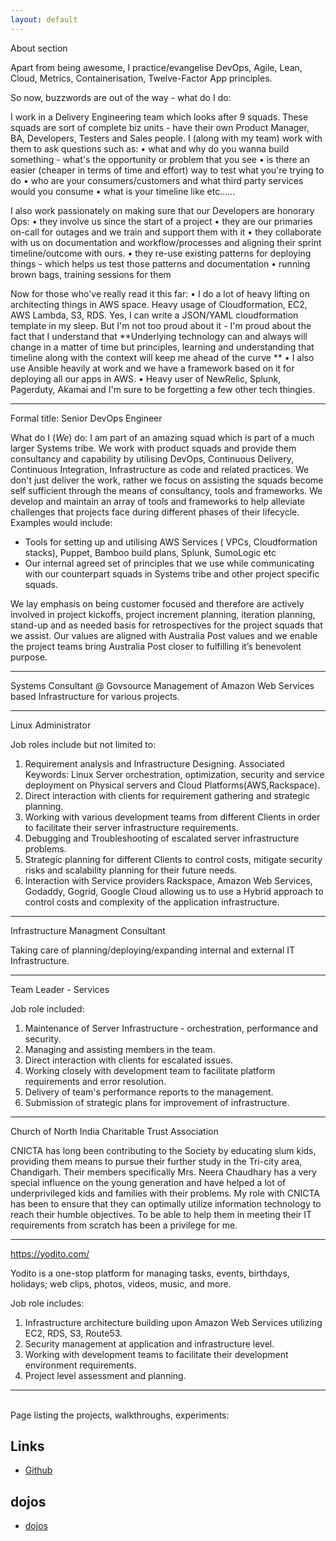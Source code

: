 ```yaml
---
layout: default
---
```


About section

Apart from being awesome, I practice/evangelise DevOps, Agile, Lean, Cloud, Metrics, Containerisation, Twelve-Factor App principles.

So now, buzzwords are out of the way - what do I do:

I work in a Delivery Engineering team which looks after 9 squads. These squads are sort of complete biz units - have their own Product Manager, BA, Developers, Testers and Sales people. I (along with my team) work with them to ask questions such as:
  • what and why do you wanna build something - what's the opportunity or problem that you see
  • is there an easier (cheaper in terms of time and effort) way to test what you're trying to do
  • who are your consumers/customers and what third party services would you consume
  • what is your timeline like
     etc......

I also work passionately on making sure that our Developers are honorary Ops:
  • they involve us since the start of a project
  • they are our primaries on-call for outages and we train and support them with it
  • they collaborate with us on documentation and workflow/processes and aligning their sprint timeline/outcome with ours.
  • they re-use existing patterns for deploying things - which helps us test those patterns and documentation
  • running brown bags, training sessions for them

Now for those who've really read it this far:
  • I do a lot of heavy lifting on architecting things in AWS space. Heavy usage of Cloudformation, EC2, AWS Lambda, S3, RDS. Yes, I can write a JSON/YAML cloudformation template in my sleep. But I'm not too proud about it - I'm proud about the fact that I understand that **Underlying technology can and always will change in a matter of time but principles, learning and understanding that timeline along with the context will keep me ahead of the curve **
  • I also use Ansible heavily at work and we have a framework based on it for deploying all our apps in AWS.
  • Heavy user of NewRelic, Splunk, Pagerduty, Akamai and I'm sure to be forgetting a few other tech thingies.

------


Formal title:  Senior DevOps Engineer

What do I (*We*) do:
I am part of an amazing squad which is part of a much larger Systems tribe. We work with product squads and provide them consultancy and capability by utilising DevOps, Continuous Delivery, Continuous Integration, Infrastructure as code and related practices.
We don't just deliver the work, rather we focus on assisting the squads become self sufficient through the means of consultancy, tools and frameworks.
We develop and maintain an array of tools and frameworks to help alleviate challenges that projects face during different phases of their lifecycle.
Examples would include:
* Tools for setting up and utilising AWS Services ( VPCs, Cloudformation stacks), Puppet, Bamboo build plans, Splunk, SumoLogic etc
* Our internal agreed set of principles that we use while communicating with our counterpart squads in Systems tribe and other project specific squads.

We lay emphasis on being customer focused and therefore are actively involved in project kickoffs, project increment planning, iteration planning, stand-up and as needed basis for retrospectives for the project squads that we assist.
Our values are aligned with Australia Post values and we enable the project teams bring Australia Post closer to fulfilling it’s benevolent purpose.

------

Systems Consultant @ Govsource
Management of Amazon Web Services based Infrastructure for various projects.

------

Linux Administrator

Job roles include but not limited to:
1. Requirement analysis and Infrastructure Designing. Associated Keywords: Linux Server orchestration, optimization, security and service deployment on Physical servers and Cloud Platforms(AWS,Rackspace).
2. Direct interaction with clients for requirement gathering and strategic planning.
3. Working with various development teams from different Clients in order to facilitate their server infrastructure requirements.
4. Debugging and Troubleshooting of escalated server infrastructure problems.
5. Strategic planning for different Clients to control costs, mitigate security risks and scalability planning for their future needs.
6. Interaction with Service providers Rackspace, Amazon Web Services, Godaddy, Gogrid, Google Cloud allowing us to use a Hybrid approach to control costs and complexity of the application infrastructure.

------

Infrastructure Managment Consultant

Taking care of planning/deploying/expanding internal and external IT Infrastructure.

------

Team Leader - Services

Job role included:
1. Maintenance of Server Infrastructure - orchestration, performance and security.
2. Managing and assisting members in the team.
3. Direct interaction with clients for escalated issues.
4. Working closely with development team to facilitate platform requirements and error resolution.
5. Delivery of team's performance reports to the management.
6. Submission of strategic plans for improvement of infrastructure.

------

Church of North India Charitable Trust Association

CNICTA has long been contributing to the Society by educating slum kids, providing them means to pursue their further study in the Tri-city area, Chandigarh. Their members specifically Mrs. Neera Chaudhary has a very special influence on the young generation and have helped a lot of underprivileged kids and families with their problems.
My role with CNICTA has been to ensure that they can optimally utilize information technology to reach their humble objectives. To be able to help them in meeting their IT requirements from scratch has been a privilege for me.


------
https://yodito.com/

Yodito is a one-stop platform for managing tasks, events, birthdays, holidays; web clips, photos, videos, music, and more.

Job role includes:
1. Infrastructure architecture building upon Amazon Web Services utilizing EC2, RDS, S3, Route53.
2. Security management at application and infrastructure level.
3. Working with development teams to facilitate their development environment requirements.
4. Project level assessment and planning.

------

<br />
Page listing the projects, walkthroughs, experiments:

## [](#links)Links

- [Github]

## [](#dojos)dojos

- [dojos]

[Github]: https://github.com/ns408
[dojos]: https://github.com/ns408/dojos
<br />
